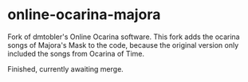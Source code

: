 # online-ocarina-majora
Fork of dmtobler's Online Ocarina software. This fork adds the ocarina songs of Majora's Mask to the code, because the original version only included the songs from Ocarina of Time.

Finished, currently awaiting merge.
